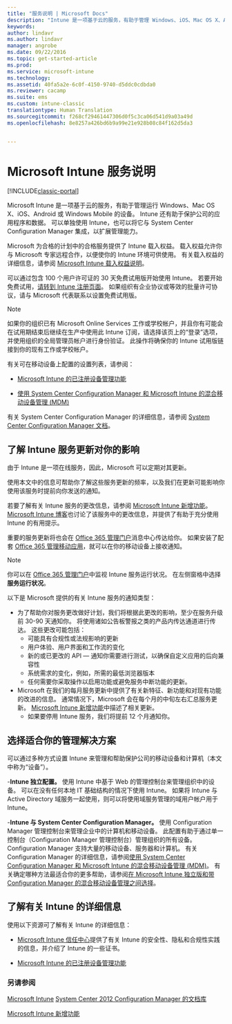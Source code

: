 ```yaml
---
title: "服务说明 | Microsoft Docs"
description: "Intune 是一项基于云的服务，有助于管理 Windows、iOS、Mac OS X、Android 和 Windows Mobile 设备。"
keywords: 
author: lindavr
ms.author: lindavr
manager: angrobe
ms.date: 09/22/2016
ms.topic: get-started-article
ms.prod: 
ms.service: microsoft-intune
ms.technology: 
ms.assetid: 40fa5a2e-6c0f-4150-9740-d5ddc0cdbda0
ms.reviewer: cacamp
ms.suite: ems
ms.custom: intune-classic
translationtype: Human Translation
ms.sourcegitcommit: f268cf29461447306d0f5c3ca06d541d9a03a49d
ms.openlocfilehash: 8e8257a426bd6b9a99e21e928b08c84f162d5da3


---
```


# <a name="microsoft-intune-service-description"></a>Microsoft Intune 服务说明

[!INCLUDE[classic-portal](../includes/classic-portal.md)]

Microsoft Intune 是一项基于云的服务，有助于管理运行 Windows、Mac OS X、iOS、Android 或 Windows Mobile 的设备。 Intune 还有助于保护公司的应用程序和数据。 可以单独使用 Intune，也可以将它与 System Center Configuration Manager 集成，以扩展管理能力。

Microsoft 为合格的计划中的合格服务提供了 Intune 载入权益。 载入权益允许你与 Microsoft 专家远程合作，以便使你的 Intune 环境可供使用。 有关载入权益的详细信息，请参阅 [Microsoft Intune 载入权益说明](http://go.microsoft.com/fwlink/?LinkId=619281)。

可以通过包含 100 个用户许可证的 30 天免费试用版开始使用 Intune。 若要开始免费试用，[请转到 Intune 注册页面](http://www.microsoft.com/en-us/server-cloud/products/microsoft-intune/)。 如果组织有企业协议或等效的批量许可协议，请与 Microsoft 代表联系以设置免费试用版。

> [!NOTE]
> 如果你的组织已有 Microsoft Online Services 工作或学校帐户，并且你有可能会在试用期结束后继续在生产中使用此 Intune 订阅，请选择该页上的“登录”选项，并使用组织的全局管理员帐户进行身份验证。 此操作将确保你的 Intune 试用版链接到你的现有工作或学校帐户。

有关可在移动设备上配置的设置列表，请参阅：

-   [Microsoft Intune 的已注册设备管理功能](/intune/get-started/mobile-device-management-capabilities-in-microsoft-intune)

-   [使用 System Center Configuration Manager 和 Microsoft Intune 的混合移动设备管理 (MDM)](https://technet.microsoft.com/library/mt627883.aspx)

有关 System Center Configuration Manager 的详细信息，请参阅 [System Center Configuration Manager 文档](https://technet.microsoft.com/library/mt346023.aspx)。

## <a name="learn-how-intune-service-updates-affect-you"></a>了解 Intune 服务更新对你的影响
由于 Intune 是一项在线服务，因此，Microsoft 可以定期对其更新。

使用本文中的信息可帮助你了解这些服务更新的频率，以及我们在更新可能影响你使用该服务时提前向你发送的通知。

若要了解有关 Intune 服务的更改信息，请参阅 [Microsoft Intune 新增功能](/intune/deploy-use/whats-new-in-microsoft-intune)。 [Microsoft Intune 博客](http://blogs.technet.com/b/microsoftintune/)也讨论了该服务中的更改信息，并提供了有助于充分使用 Intune 的有用提示。

重要的服务更新将也会在 [Office 365 管理门户](https://portal.office.com/Admin/Default.aspx)消息中心传达给你。 如果安装了配套 [Office 365 管理移动应用](https://support.office.com/article/Office-365-Admin-Mobile-App-e16f6421-2a1a-4142-bf9d-9846600a060a)，就可以在你的移动设备上接收通知。

> [!NOTE]
> 你可以在 [Office 365 管理门户](https://portal.office.com/Admin/Default.aspx)中监视 Intune 服务运行状况。 在左侧窗格中选择**服务运行状况**。  

以下是 Microsoft 提供的有关 Intune 服务的通知类型：
-   为了帮助你对服务更改做好计划，我们将根据此更改的影响，至少在服务升级前 30-90 天通知你。 将使用诸如公告板警报之类的产品内传达通道进行传达。 这些更改可能包括：
    * 可能具有合规性或法规影响的更新
    * 用户体验、用户界面和工作流的变化
    * 新的或已更改的 API — 通知你需要进行测试，以确保自定义应用的后向兼容性
    * 系统需求的变化，例如，所需的最低浏览器版本
    * 任何需要你采取操作以启用功能或避免服务中断功能的更新。
-   Microsoft 在我们的每月服务更新中提供了有关新特征、新功能和对现有功能的改进的信息。 通常情况下，Microsoft 会在每个月的中旬左右汇总服务更新。 [Microsoft Intune 新增功能](/intune/deploy-use/whats-new-in-microsoft-intune)中描述了相关更新。
    -   如果要停用 Intune 服务，我们将提前 12 个月通知你。

## <a name="choose-the-management-solution-thats-right-for-you"></a>选择适合你的管理解决方案
可以通过多种方式设置 Intune 来管理和帮助保护公司的移动设备和计算机（本文中称为“设备”）。

-**Intune 独立配置。** 使用 Intune 中基于 Web 的管理控制台来管理组织中的设备。 可以在没有任何本地 IT 基础结构的情况下使用 Intune。 如果将 Intune 与 Active Directory 域服务一起使用，则可以将使用域服务管理的域用户帐户用于 Intune。

-**Intune 与 System Center Configuration Manager。** 使用 Configuration Manager 管理控制台来管理企业中的计算机和移动设备。 此配置有助于通过单一控制台（Configuration Manager 管理控制台）管理组织的所有设备。 Configuration Manager 支持大量的移动设备、服务器和计算机。 有关 Configuration Manager 的详细信息，请参阅[使用 System Center Configuration Manager 和 Microsoft Intune 的混合移动设备管理 (MDM)](https://technet.microsoft.com/library/mt627883.aspx)。 有关确定哪种方法最适合你的更多帮助，请参阅[在 Microsoft Intune 独立版和带 Configuration Manager 的混合移动设备管理之间选择](https://technet.microsoft.com/en-us/library/mt706478.aspx)。


## <a name="learn-more-about-intune"></a>了解有关 Intune 的详细信息
使用以下资源可了解有关 Intune 的详细信息：

- [Microsoft Intune 信任中心](http://www.microsoft.com/en-us/server-cloud/products/intune-trust-center/)提供了有关 Intune 的安全性、隐私和合规性实践的信息，并介绍了 Intune 的一些证书。

- [Microsoft Intune 的已注册设备管理功能](/intune/get-started/mobile-device-management-capabilities-in-microsoft-intune)

### <a name="see-also"></a>另请参阅
[Microsoft Intune](https://docs.microsoft.com/intune/)
[System Center 2012 Configuration Manager 的文档库](https://technet.microsoft.com/library/gg682041.aspx)

[Microsoft Intune 新增功能](/intune/deploy-use/whats-new-in-microsoft-intune)



<!--HONumber=Dec16_HO3-->


